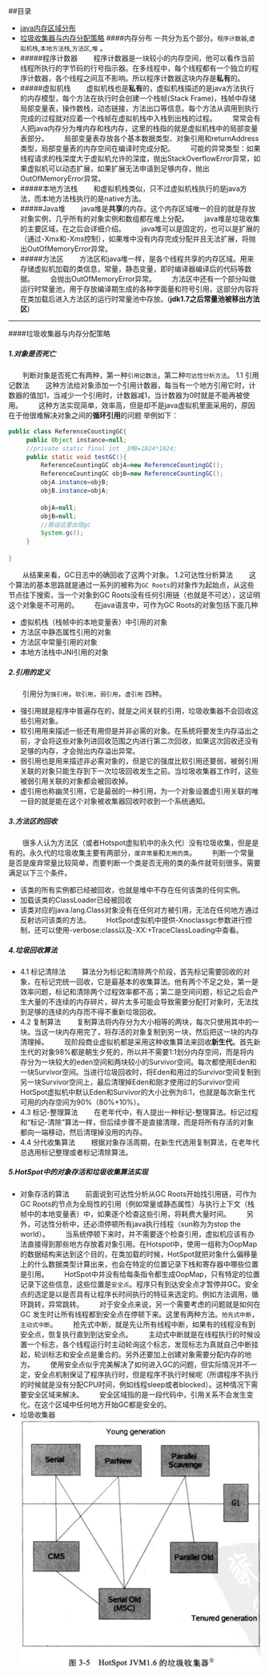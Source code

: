 ##目录
* [java内存区域分布](#内存分布)
* [垃圾收集器与内存分配策略](#垃圾收集器与内存分配策略)
####内存分布
一共分为五个部分。`程序计数器`,`虚拟机栈`,`本地方法栈`,`方法区`,`堆` 。
* #####程序计数器
   &emsp;&emsp;程序计数器是一块较小的内存空间，他可以看作当前线程所执行的字节码的行号指示器。在多线程中，每个线程都有一个独立的程序计数器，各个线程之间互不影响。所以程序计数器这块内存是**私有**的。
* #####虚拟机栈
  &emsp;&emsp;虚拟机栈也是**私有**的，虚拟机栈描述的是java方法执行的内存模型，每个方法在执行时会创建一个栈帧(Stack Frame)，栈帧中存储局部变量表，操作数栈，动态链接，方法出口等信息。每个方法从调用到执行完成的过程就对应着一个栈帧在虚拟机栈中入栈到出栈的过程。
  &emsp;&emsp;常常会有人把java内存分为堆内存和栈内存，这里的栈指的就是虚拟机栈中的局部变量表部分。
  &emsp;&emsp;局部变量表存放各个基本数据类型、对象引用和returnAddress类型，局部变量表的内存空间在编译时完成分配。
  &emsp;&emsp;可能的异常类型：如果线程请求的栈深度大于虚拟机允许的深度，抛出StackOverflowError异常，如果虚拟机可以动态扩展，如果扩展无法申请到足够内存，抛出OutOfMemoryError异常。
* #####本地方法栈
  &emsp;&emsp;和虚拟机栈类似，只不过虚拟机栈执行的是java方法，而本地方法栈执行的是native方法。
* #####Java堆
  &emsp;&emsp;java堆是**共享**的内存。这个内存区域唯一的目的就是存放对象实例，几乎所有的对象实例和数组都在堆上分配。
  &emsp;&emsp;java堆是垃圾收集的主要区域，在之后会详细介绍。
  &emsp;&emsp;java堆可以是固定的，也可以是扩展的（通过-Xmx和-Xms控制），如果堆中没有内存完成分配并且无法扩展，将抛出OutOfMemoryError异常。
* #####方法区
  &emsp;&emsp;方法区和java堆一样，是各个线程共享的内存区域。用来存储虚拟机加载的类信息，常量，静态变量，即时编译器编译后的代码等数据。
   &emsp;&emsp;会抛出OutOfMemoryError异常。
   &emsp;&emsp;方法区中还有一个部分叫做运行时常量池，用于存放编译期生成的各种字面量和符号引用，这部分内容将在类加载后进入方法区的运行时常量池中存放。(**jdk1.7之后常量池被移出方法区**)

- - -

####垃圾收集器与内存分配策略
 ##### 1.对象是否死亡
  &emsp;&emsp;判断对象是否死亡有两种，第一种`引用记数法`，第二种`可达性分析方法`。
  1.1 引用记数法
   &emsp;&emsp;这种方法给对象添加一个引用计数器，每当有一个地方引用它时，计数器的值加1，当减少一个引用时，计数器减1，当计数器为0时就是不能再被使用。
   &emsp;&emsp;这种方法实现简单，效率高，但是却不是java虚拟机里面采用的，原因在于他很难解决对象之间的**循环引用**的问题
   举例如下：
   ```java
   public class ReferenceCountingGC{
        public Object instance=null;
        //private static final int _1MB=1024*1024;
        public static void testGC(){
        	ReferenceCountingGC objA=new ReferenceCountingGC();
            ReferenceCountingGC objB=new ReferenceCountingGC();
            objA.instance=objB;
            objB.instance=objA;
            
            objA=null;
            objB=null;
            //假设这里出现gc
            System.gc();
        }
   
   }
   ```
&emsp;&emsp;从结果来看，GC日志中的确回收了这两个对象。
1.2可达性分析算法
 &emsp;&emsp;这个算法的基本思路就是通过一系列的被称为`GC Roots`的对象作为起始点，从这些节点往下搜索，当一个对象到GC Roots没有任何引用链（也就是不可达），这证明这个对象是不可用的。
 &emsp;&emsp;在java语言中，可作为GC Roots的对象包括下面几种
 -  虚拟机栈（栈帧中的本地变量表）中引用的对象
 -  方法区中静态属性引用的对象
 -  方法区中常量引用的对象
 -  本地方法栈中JNI引用的对象
 
##### 2.引用的定义
&emsp;&emsp;引用分为`强引用`，`软引用`，`弱引用`，`虚引用` 四种。
- 强引用就是程序中普遍存在的，就是之间关联的引用，垃圾收集器不会回收这些引用对象。
- 软引用用来描述一些还有用但是并非必需的对象。在系统将要发生内存溢出之前，才会将这些对象列进回收范围之内进行第二次回收，如果这次回收还没有足够的内存，才会抛出内存溢出异常。
- 弱引用也是用来描述非必需对象的，但是它的强度比软引用还要弱，被弱引用关联的对象只能生存到下一次垃圾回收发生之前。当垃圾收集器工作时，这些被弱引用关联的对象都会被回收掉。
- 虚引用也称幽灵引用，它是最弱的一种引用，为一个对象设置虚引用关联的唯一目的就是能在这个对象被收集器回收时收到一个系统通知。

##### 3.方法区的回收
&emsp;&emsp;很多人认为方法区（或者Hotspot虚拟机中的永久代）没有垃圾收集，但是是有的。永久代的垃圾收集主要有两部分，`废弃常量`和`无用的类`。
&emsp;&emsp;判断一个常量是否是废弃常量比较简单，而要判断一个类是否无用的类的条件就苛刻很多。需要满足以下三个条件。
- 该类的所有实例都已经被回收，也就是堆中不存在任何该类的任何实例。
- 加载该类的ClassLoader已经被回收
- 该类对应的java.lang.Class对象没有在任何对方被引用，无法在任何地方通过反射访问该类的方法。
&emsp;&emsp;HotSpot虚拟机中提供-Xnoclassgc参数进行控制，还可以使用-verbose:class以及-XX:+TraceClassLoading中查看。

##### 4.垃圾回收算法
- 4.1 标记清除法
&emsp;&emsp;算法分为标记和清除两个阶段，首先标记需要回收的对象，在标记完统一回收，它是最基本的收集算法。他有两个不足之处，第一是效率问题，标记和清除两个过程效率都不高；第二是空间问题，标记之后会产生大量的不连续的内存碎片，碎片太多可能会导致需要分配打对象时，无法找到足够的连续的内存而不得不重新垃圾回收。
- 4.2 复制算法
&emsp;&emsp;复制算法将内存分为大小相等的两块，每次只使用其中的一块。当这一块内存用完了，将存活的对象复制到另一块，然后把这一块的内存清理掉。
&emsp;&emsp;现阶段商业虚拟机都是采用这种收集算法来回收**新生代**。首先新生代的对象98%都是朝生夕死的，所以并不需要1:1划分内存空间，而是将内存分为一块较大的eden空间和两块较小的Survivor空间。每次都使用Eden和一块Survivor空间。当进行垃圾回收时，将Eden和用过的Survivor空间复制到另一块Survivor空间上，最后清理掉Eden和刚才使用过的Survivor空间HotSpot虚拟机中默认Eden和Survivor的大小比例为8:1，也就是每次新生代可用的内存空间为90%（80%+10%）。
- 4.3 标记-整理算法
&emsp;&emsp;在老年代中，有人提出一种标记-整理算法。标记过程和“标记-清除”算法一样，但后续步骤不是直接清理，而是将所有存活的对象都向一端移动，然后清理掉没用的内存。
- 4.4 分代收集算法
&emsp;&emsp;根据对象存活周期，在新生代选用复制算法，在老年代总选用标记整理或者标记清除算法。

##### 5.HotSpot中的对象存活和垃圾收集算法实现
- 对象存活的算法
 &emsp;&emsp;前面说到可达性分析从GC Roots开始找引用链，可作为GC Roots的节点为全局性的引用（例如常量或静态属性）与执行上下文（栈帧中的本地变量表）中，如果逐个检查这些引用，将耗费大量时间。
 &emsp;&emsp;另外，可达性分析中，还必须停顿所有java执行线程（sun称为为stop the world）。
 &emsp;&emsp;当系统停顿下来时，并不需要逐个检查引用，虚拟机应该有办法直接得到那些地方存放着对象引用。在Hotspot中，使用一组称为OopMap的数据结构来达到这个目的，在类加载的时候，HotSpot就把对象什么偏移量上的什么数据类型计算出来，也会在特定的位置记录下栈和寄存器中哪些位置是引用。
 &emsp;&emsp;HotSpot中并没有给每条指令都生成OopMap，只有特定的位置记录下这些信息，这些位置是`安全点`。程序只有到达安全点才暂停并GC。安全点的选定是以是否具有让程序长时间执行的特征来选定的。例如方法调用，循环跳转，异常跳转。
 &emsp;&emsp;对于安全点来说，另一个需要考虑的问题就是如何在GC 发生时让所有线程都到安全点在停顿下来。这里有两种方法。`抢先式中断`，`主动式中断`。
 &emsp;&emsp;抢先式中断，就是先让所有线程中断，如果有的线程没有到安全点，恢复执行直到到达安全点。
 &emsp;&emsp;主动式中断就是在线程执行的时候设置一个标志，各个线程运行时主动轮询这个标志，发现标志为真就自己中断挂起，轮训标志和安全点是重合的。另外还要加上创建对象需要分配内存的地方。
 &emsp;&emsp;使用安全点似乎完美解决了如何进入GC的问题，但实际情况并不一定，安全点机制保证了程序执行时，但是程序不执行时候呢（所谓程序不执行的时候就是没有分配CPU时间，例如线程sleep或者blocked）。这种情况下需要安全区域来解决。
 &emsp;&emsp;安全区域指的是一段代码中，引用关系不会发生变化。在这个区域中任何地方开始GC都是安全的。
- 垃圾收集器
 ![垃圾收集器](pic/垃圾收集器.jpg )








